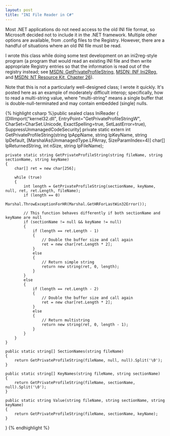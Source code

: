 ```yaml
---
layout: post
title: "INI File Reader in C#"
---
```

Most .NET applications do not need access to the old INI file format, so Microsoft decided not to include it in the .NET framework. Multiple other options are available, from .config files to the Registry. However, there are a handful of situations where an old INI file must be read.



I wrote this class while doing some test development on an ini2reg-style program (a program that would read an existing INI file and then write appropriate Registry entries so that the information is read out of the registry instead; see [MSDN: GetPrivateProfileString](http://msdn.microsoft.com/en-us/library/ms724353(VS.85).aspx), [MSDN: INF Ini2Reg](http://msdn.microsoft.com/en-us/library/ms794363.aspx), and [MSDN: NT Resource Kit, Chapter 26](http://technet.microsoft.com/en-us/library/cc722567.aspx)).



Note that this is not a particularly well-designed class; I wrote it quickly. It's posted here as an example of moderately difficult interop; specifically, how to read a multi-string value, where "multi-string" means a single buffer that is double-null-terminated and may contain embedded (single) nulls.



{% highlight csharp %}public sealed class IniReader
{
    [DllImport("kernel32.dll", EntryPoint="GetPrivateProfileStringW", CharSet=CharSet.Unicode, ExactSpelling=true, SetLastError=true), SuppressUnmanagedCodeSecurity]
    private static extern int GetPrivateProfileString(string lpAppName, string lpKeyName, string lpDefault,
        [MarshalAs(UnmanagedType.LPArray, SizeParamIndex=4)] char[] lpReturnedString, int nSize, string lpFileName);
 
    private static string GetPrivateProfileString(string fileName, string sectionName, string keyName)
    {
        char[] ret = new char[256];
 
        while (true)
        {
            int length = GetPrivateProfileString(sectionName, keyName, null, ret, ret.Length, fileName);
            if (length == 0)
                Marshal.ThrowExceptionForHR(Marshal.GetHRForLastWin32Error());
 
            // This function behaves differently if both sectionName and keyName are null
            if (sectionName != null && keyName != null)
            {
                if (length == ret.Length - 1)
                {
                    // Double the buffer size and call again
                    ret = new char[ret.Length * 2];
                }
                else
                {
                    // Return simple string
                    return new string(ret, 0, length);
                }
            }
            else
            {
                if (length == ret.Length - 2)
                {
                    // Double the buffer size and call again
                    ret = new char[ret.Length * 2];
                }
                else
                {
                    // Return multistring
                    return new string(ret, 0, length - 1);
                }
            }
        }
    }
 
    public static string[] SectionNames(string fileName)
    {
        return GetPrivateProfileString(fileName, null, null).Split('\0');
    }
 
    public static string[] KeyNames(string fileName, string sectionName)
    {
        return GetPrivateProfileString(fileName, sectionName, null).Split('\0');
    }
 
    public static string Value(string fileName, string sectionName, string keyName)
    {
        return GetPrivateProfileString(fileName, sectionName, keyName);
    }
}
{% endhighlight %}